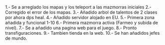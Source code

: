 1.- Se a arreglado los mapas y los teleport a las mazmorras iniciales
2.- Corregido el error de los mapas.
3.- Añadido arbol de talentos de 2 clases por ahora dps heal.
4.- Añadido servidor alojado en EU.
5.- Primera zona añadida y funcional 1-10
6.- Primera mazmorra activa (Farmeo y subida de nivel).
7.- Se a añadido una pagina web para el juego. 
8.- Pronto transfiguraciones. 
9.- Tambien tienda en la web.
10.- Se han añadidos jefes de mundo.

